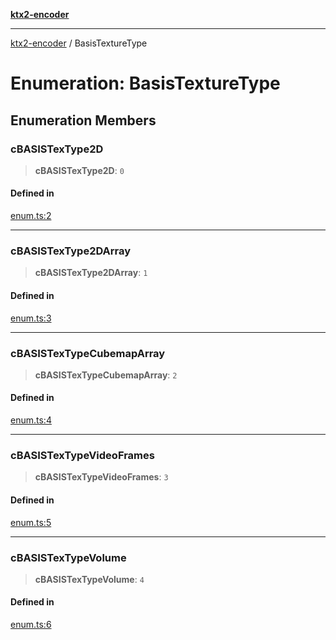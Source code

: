 [**ktx2-encoder**](../README.md)

***

[ktx2-encoder](../globals.md) / BasisTextureType

# Enumeration: BasisTextureType

## Enumeration Members

### cBASISTexType2D

> **cBASISTexType2D**: `0`

#### Defined in

[enum.ts:2](https://github.com/gz65555/ktx2-encoder/blob/cca15826f8593d3590205c993a17a51f103fa623/src/enum.ts#L2)

***

### cBASISTexType2DArray

> **cBASISTexType2DArray**: `1`

#### Defined in

[enum.ts:3](https://github.com/gz65555/ktx2-encoder/blob/cca15826f8593d3590205c993a17a51f103fa623/src/enum.ts#L3)

***

### cBASISTexTypeCubemapArray

> **cBASISTexTypeCubemapArray**: `2`

#### Defined in

[enum.ts:4](https://github.com/gz65555/ktx2-encoder/blob/cca15826f8593d3590205c993a17a51f103fa623/src/enum.ts#L4)

***

### cBASISTexTypeVideoFrames

> **cBASISTexTypeVideoFrames**: `3`

#### Defined in

[enum.ts:5](https://github.com/gz65555/ktx2-encoder/blob/cca15826f8593d3590205c993a17a51f103fa623/src/enum.ts#L5)

***

### cBASISTexTypeVolume

> **cBASISTexTypeVolume**: `4`

#### Defined in

[enum.ts:6](https://github.com/gz65555/ktx2-encoder/blob/cca15826f8593d3590205c993a17a51f103fa623/src/enum.ts#L6)
